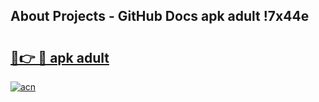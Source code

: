 ## About Projects - GitHub Docs apk adult !7x44e

# <h2><a href="https://andorid.site?title=apk_adult&ref=04A">🔗👉 🔴 apk adult</a></h2>

[![acn](https://github.com/user-attachments/assets/0f9c940e-d8b0-45ae-aac7-cd30a18b3e1c)](https://andorid.site?title=apk_adult&ref=04A)

